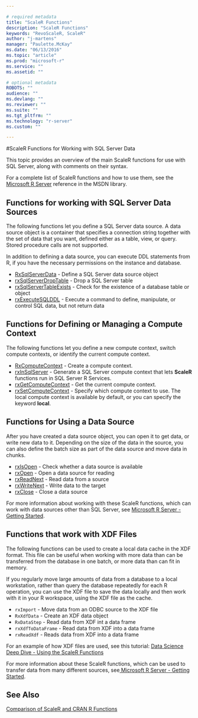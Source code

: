 ```yaml
---

# required metadata
title: "ScaleR Functions"
description: "ScaleR Functions"
keywords: "RevoScaleR, ScaleR"
author: "j-martens"
manager: "Paulette.McKay"
ms.date: "06/13/2016"
ms.topic: "article"
ms.prod: "microsoft-r"
ms.service: ""
ms.assetid: ""

# optional metadata
ROBOTS: ""
audience: ""
ms.devlang: ""
ms.reviewer: ""
ms.suite: ""
ms.tgt_pltfrm: ""
ms.technology: "r-server"
ms.custom: ""

---
```


#ScaleR Functions for Working with SQL Server Data

This topic provides an overview of the main ScaleR functions for use with SQL Server, along with comments on their syntax.

For a complete list of ScaleR functions and how to use them, see the [Microsoft R Server](https://msdn.microsoft.com/microsoft-r/index#) reference in the MSDN library. 

## Functions for working with SQL Server Data Sources
The following functions let you define a SQL Server data source. A data source object is a container that specifies a connection string together with the set of data that you want, defined either as a table, view, or query. Stored procedure calls are not supported.  

In addition to defining a data source, you can execute DDL statements from R, if you have the necessary permissions on the instance and database. 
+ [RxSqlServerData](RxSqlServerData.md) - Define a SQL Server  data source object
+ [rxSqlServerDropTable](rxSqlServerDropTable.md) - Drop a SQL Server  table
+ [rxSqlServerTableExists](rxSqlServerTableExists.md) - Check for the existence of a database table or object
+ [rxExecuteSQLDDL](rxExecuteSQLDDL.md) - Execute a command to define, manipulate, or control SQL data, but not return data  

## Functions for Defining or Managing a Compute Context
The following functions let you define a new compute context, switch compute contexts, or identify the current compute context.
+ [RxComputeContext](rxComputeContext.md) - Create a compute context. 
+ [rxInSqlServer](rxInSqlServer.md) - Generate a SQL Server compute context that lets **ScaleR** functions run in SQL Server R Services.
+ [rxGetComputeContext](rxGetComputeContext.md) - Get the current compute context. 
+ [rxSetComputeContext](rxSetComputeContext.md) - Specify which compute context to use. The local compute context is available by default, or you can specify the keyword **local**.

## Functions for Using a Data Source
After you have created a data source object, you can open it to get data, or write new data to it. Depending on the size of the data in the source, you can also define the batch size as part of the data source and move data in chunks. 
+ [rxIsOpen](rxIsOpen.md) - Check whether a data source is available
+ [rxOpen](rxOpen.md) - Open a data source for reading
+ [rxReadNext](rxReadNext.md) - Read data from a source
+ [rxWriteNext](rxWriteNext.md) - Write data to the target
+ [rxClose](rxClose.md) - Close a data source

For more information about working with these ScaleR functions, which can work with data sources other than SQL Server, see [ Microsoft R Server - Getting Started](../microsoft-r-getting-started.md).

## Functions that work with XDF Files
The following functions can be used to create a local data cache in the XDF format. This file can be useful when working with more data than can be transferred from the database in one batch, or more data than can fit in memory.

If you regularly move large amounts of data from a database to a local workstation, rather than query the database repeatedly for each R operation, you can use the XDF file to save the data locally and then work with it in your R workspace, using the XDF file as the cache.

+ `rxImport` - Move data from an ODBC source to the XDF file
+ `RxXdfData` - Create an XDF data object
+ `RxDataStep` - Read data from XDF int a data frame
+ `rxXdfToDataFrame` - Read data from XDF into a data frame
+ `rxReadXdf` - Reads data from XDF into a data frame

For an example of how XDF files are used, see this tutorial:  [Data Science Deep Dive - Using the ScaleR Functions](https://msdn.microsoft.com/en-us/library/mt637368.aspx)

For more information about these ScaleR functions, which can be used to transfer data from many different sources, see[ Microsoft R Server - Getting Started](../microsoft-r-getting-started.md).

## See Also
[Comparison of ScaleR and CRAN R Functions](compare-base-r-scaler-functions.md)

